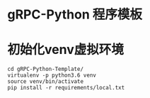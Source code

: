 # gRPC-Python 程序模板

# 初始化venv虚拟环境

    cd gRPC-Python-Template/
    virtualenv -p python3.6 venv
    source venv/bin/activate
    pip install -r requirements/local.txt
